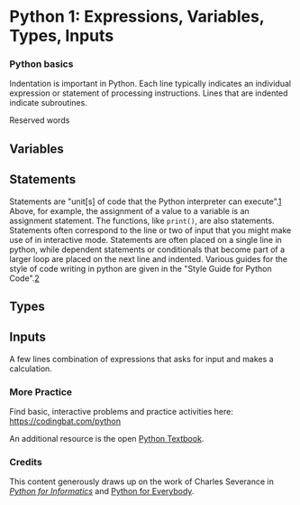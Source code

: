 # Python 1: Expressions, Variables, Types, Inputs

### Python basics

Indentation is important in Python. Each line typically indicates an individual expression or statement of processing instructions. Lines that are indented indicate subroutines.

Reserved words

## Variables

## Statements

Statements are "unit[s] of code that the Python interpreter can execute".[1] Above, for example, the assignment of a value to a variable is an assignment statement. The functions, like `print()`, are also statements. Statements often correspond to the line or two of input that you might make use of
in interactive mode. Statements are often placed on a single line in python, while
dependent statements or conditionals that become part of a larger loop are placed
on the next line and indented. Various guides for the style of code writing in python are
given in the "Style Guide for Python Code".[2]

## Types

## Inputs

A few lines combination of expressions that asks for input and makes a calculation.  

### More Practice

Find basic, interactive problems and practice activities here: https://codingbat.com/python 

An additional resource is the open [Python Textbook](https://python-textbok.readthedocs.io/en/1.0/index.html).

### Credits
This content generously draws up on the work of Charles Severance in [_Python for Informatics_](http://www.pythonlearn.com/book.php) and [Python for Everybody](https://www.py4e.com/).

[1]: https://www.py4e.com/html3/02-variables "Python 4 Everybody: Variables"
[2]: https://www.python.org/dev/peps/pep-0008/ "PEP 8"
